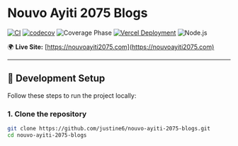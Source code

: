 # Nouvo Ayiti 2075 Blogs

[![CI](https://github.com/justine6/nouvo-ayiti-2075-blogs/actions/workflows/ci.yml/badge.svg)](https://github.com/justine6/nouvo-ayiti-2075-blogs/actions/workflows/ci.yml)
[![codecov](https://codecov.io/gh/justine6/nouvo-ayiti-2075-blogs/branch/main/graph/badge.svg)](https://codecov.io/gh/justine6/nouvo-ayiti-2075-blogs)
![Coverage Phase](https://img.shields.io/endpoint?url=https://raw.githubusercontent.com/justine6/nouvo-ayiti-2075-blogs/main/coverage-phase.json)
[![Vercel Deployment](https://vercel.com/button)](https://vercel.com/justine6/nouvo-ayiti-2075-blogs/deployments)
![Node.js](https://img.shields.io/badge/node-20.x-green)

🌍 **Live Site:** [https://nouvoayiti2075.com](https://nouvoayiti2075.com)

---

## 🚀 Development Setup

Follow these steps to run the project locally:

### 1. Clone the repository

```bash
git clone https://github.com/justine6/nouvo-ayiti-2075-blogs.git
cd nouvo-ayiti-2075-blogs
